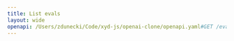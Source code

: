 ```yaml
---
title: List evals
layout: wide
openapi: /Users/zdunecki/Code/xyd-js/openai-clone/openapi.yaml#GET /evals
---
```


